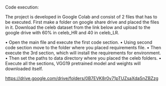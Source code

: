 Code execution:

The project is developed in Google Colab and consist of 2 files that has to be executed. First make a folder on google share drive and placed the files in it. Download the celeb dataset from the link below and upload to the google drive with 60% in celeb_HR and 40 in celeb_LR. 

•	Open the main file and execute the first code section.
•	Using second code section move to the folder where you placed requirements file.
•	Then execute the 3rd section, which will install the requirements for environment.
•	Then set the paths to data directory where you placed the celeb folders. 
•	Execute all the sections, VGG19 pretrained model and weights will downloaded itself.    

https://drive.google.com/drive/folders/0B7EVK8r0v71pTUZsaXdaSnZBZzg
